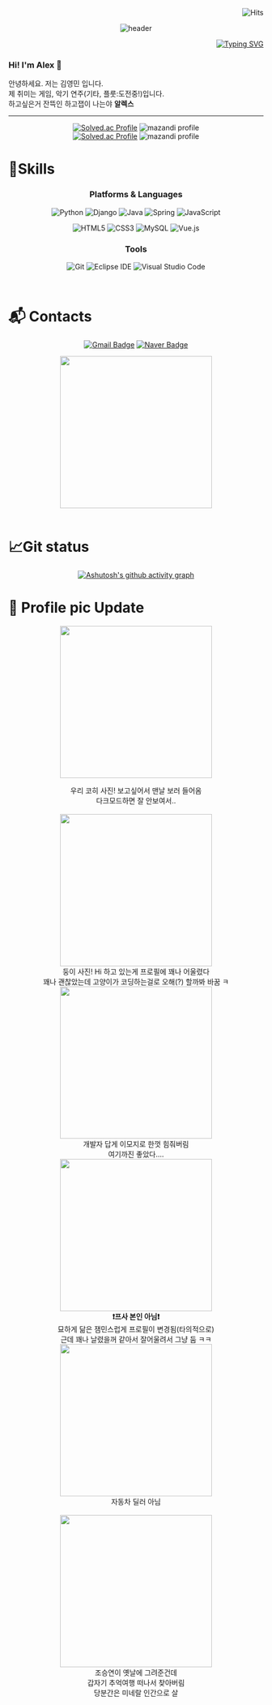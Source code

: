 <div align="center">

<div align='right'>

![Hits](https://hits.seeyoufarm.com/api/count/incr/badge.svg?url=https%3A%2F%2Fgithub.com%2FAlex-Redlich&count_bg=%23535353&title_bg=%23DC9F00&icon=&icon_color=%23E7E7E7&title=hits&edge_flat=false&)

</div>

![header](https://capsule-render.vercel.app/api?type=waving&color=timeauto&height=200&section=header&text=YoungMin%20Kim&fontColor=fcba03&fontSize=90&fontAlign=62&fontAlignY=32&desc=Alex_Redlich😎&descSize=25&descAlign=85&descAlignY=60&animation=twinkling)

<div align='right'>

[![Typing SVG](https://readme-typing-svg.demolab.com?font=Alkatra&weight=500&size=29&pause=1000&color=F7F7F7&width=435&lines=Honesty+is+the+best+policy%F0%9F%98%80)](https://git.io/typing-svg)

</div>

<div align='left'>

### Hi! I'm Alex 🙌

안녕하세요. 저는 김영민 입니다.<br>
제 취미는 게임, 악기 연주(기타, 플룻:도전중!)입니다.<br>
하고싶은거 잔뜩인 하고잽이 나는야 **알렉스**

</div>

<hr>

[![Solved.ac Profile](http://mazassumnida.wtf/api/v2/generate_badge?boj=ghg303)](https://solved.ac/ghg303/)
![mazandi profile](http://mazandi.herokuapp.com/api?handle=ghg303&theme=dark)
<br>
[![Solved.ac Profile](http://mazassumnida.wtf/api/v2/generate_badge?boj=v3030v)](https://solved.ac/v3030v/)
![mazandi profile](http://mazandi.herokuapp.com/api?handle=v3030v&theme=dark)
<br>
<div align='left'>

# 💪Skills

</div>

### Platforms & Languages
![Python](https://img.shields.io/badge/Python-3776AB.svg?&style=for-the-badge&logo=Python&logoColor=white)
![Django](https://img.shields.io/badge/Django-092E20.svg?&style=for-the-badge&logo=Android&logoColor=white)
![Java](https://img.shields.io/badge/Java-007396.svg?&style=for-the-badge&logo=Java&logoColor=white)
![Spring](https://img.shields.io/badge/Spring-6DB33F.svg?&style=for-the-badge&logo=Spring&logoColor=white)
![JavaScript](https://img.shields.io/badge/JavaScript-F7DF1E.svg?&style=for-the-badge&logo=JavaScript&logoColor=white)


![HTML5](https://img.shields.io/badge/HTML5-E34F26.svg?&style=for-the-badge&logo=HTML5&logoColor=white)
![CSS3](https://img.shields.io/badge/CSS3-1572B6.svg?&style=for-the-badge&logo=CSS3&logoColor=white)
![MySQL](https://img.shields.io/badge/MySQL-4479A1.svg?&style=for-the-badge&logo=MySQL&logoColor=white)
![Vue.js](https://img.shields.io/badge/vue.js-4FC08D?style=for-the-badge&logo=vue.js&logoColor=white) 

### Tools
![Git](https://img.shields.io/badge/Git-F05032.svg?&style=for-the-badge&logo=Git&logoColor=white)
![Eclipse IDE](https://img.shields.io/badge/Eclipse%20IDE-2C2255.svg?&style=for-the-badge&logo=Eclipse%20IDE&logoColor=white)
![Visual Studio Code](https://img.shields.io/badge/Visual%20Studio%20Code-007ACC.svg?&style=for-the-badge&logo=Visual%20Studio%20Code&logoColor=white)

<br>

<div align='left'>

# :mailbox_with_mail: Contacts
</div>

[![Gmail Badge](https://img.shields.io/badge/Gmail-d14836?style=flat-square&logo=Gmail&logoColor=white&link=mailto:kimsh1691@gmail.com)](mailto:jjiming94@gmail.com)
[![Naver Badge](https://img.shields.io/badge/Naver-03C75A?style=flat-square&logo=Naver&logoColor=white&link=mailto:rlatngus1691@naver.com)](mailto:ghg303@naver.com)


<img src="https://user-images.githubusercontent.com/122436515/230286553-1d26f476-a909-40d1-bcb3-4f96e133d564.gif"  width="300" height="300"/> <br>
<br>

<div align='left'>

# 📈Git status

</div>

[![Ashutosh's github activity graph](https://github-readme-activity-graph.cyclic.app/graph?username=Alex-Redlich&theme=merko)](https://github.com/ashutosh00710/github-readme-activity-graph)
  
<div align='left'>

# 📸 Profile pic Update
</div>

  <img src="https://user-images.githubusercontent.com/122436515/230290863-5d80e69b-3e1b-4e7e-8430-a12416b8cc6f.jpg"  width="300" height="300"/> <br>

  우리 코히 사진! 보고싶어서 맨날 보러 들어옴<br>
  다크모드하면 잘 안보여서..
  <br>  
  <img src="https://user-images.githubusercontent.com/122436515/230289805-a82c992a-ad1e-4fe5-a389-ddfc16853e9c.jpg"  width="300" height="300"/> <br>
  둥이 사진! Hi 하고 있는게 프로필에 꽤나 어울렸다<br>
  꽤나 괜찮았는데 고양이가 코딩하는걸로 오해(?) 할까봐 바꿈 ㅋ
  <br>
  <img src="https://user-images.githubusercontent.com/122436515/230290168-6c74e4ce-ed47-4109-8a4e-babcbf878003.jpg"  width="300" height="300"/> <br>
  개발자 답게 이모지로 한껏 힘줘버림<br>
  여기까진 좋았다....
  <br>
  <img src="https://user-images.githubusercontent.com/122436515/230290324-6c751e73-aaa7-461c-9ccc-cf562ff5d7b0.JPG"  width="300" height="300"/> <br>
  **❗프사 본인 아님❗**<br>
  묘하게 닮은 잼민스럽게 프로필이 변경됨(타의적으로)<br>
  근데 꽤나 날렸을꺼 같아서 잘어울려서 그냥 둠 ㅋㅋ
  <br>
  <img src="https://github.com/Alex-Redlich/Alex-Redlich/assets/122436515/23f6548c-902f-41d6-9702-0780e4c112e2.JPG"  width="300" height="300"/> <br>
  자동차 딜러 아님<br>
  <br>
  <img src="https://github.com/Alex-Redlich/Alex-Redlich/assets/122436515/db9bb208-b78a-45a3-9e7b-01d7730b0e85.JPG"  width="300" height="300"/> <br>
  조승연이 옛날에 그려준건데<br>
  갑자기 추억여행 떠나서 찾아버림<br>
  당분간은 미네랄 인간으로 살 

  

 
